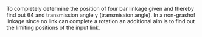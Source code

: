 

To completely determine the position of four bar linkage given and thereby find out θ4 and transmission angle γ (transmission angle).
In a non-grashof linkage since no link can complete a rotation an additional aim is to find out the limiting positions of the input link.

